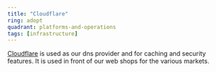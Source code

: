 ```yaml
---
title: "Cloudflare"
ring: adopt
quadrant: platforms-and-operations
tags: [infrastructure]
---
```

[Cloudflare](https://www.cloudflare.com) is used as our dns provider and for caching and security features. 
It is used in front of our web shops for the various markets. 
```
